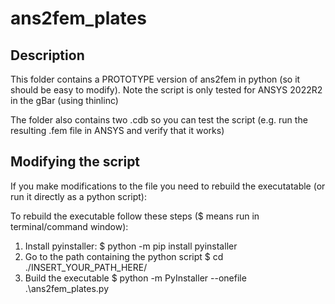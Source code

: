 # ans2fem_plates

## Description 

This folder contains a PROTOTYPE version of ans2fem in python (so it should be easy to modify). Note the script is only tested for ANSYS 2022R2 in the gBar (using thinlinc)

The folder also contains two .cdb so you can test the script (e.g. run the resulting .fem file in ANSYS and verify that it works)

## Modifying the script
If you make modifications to the file you need to rebuild the executatable (or run it directly as a python script):

To rebuild the executable follow these steps ($ means run in terminal/command window):
1. Install pyinstaller:
    $ python -m pip install pyinstaller
2. Go to the path containing the python script
    $ cd ./INSERT_YOUR_PATH_HERE/
3. Build the executable
    $ python -m PyInstaller --onefile .\ans2fem_plates.py




